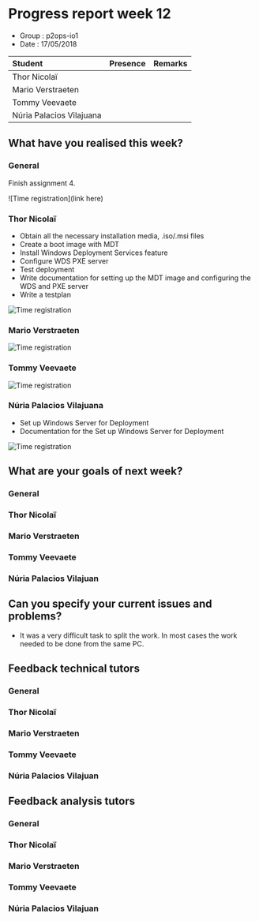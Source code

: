 # Progress report week 12

* Group : p2ops-io1
* Date  : 17/05/2018

| Student  | Presence | Remarks |
| :---     | :---     | :---    |
| Thor Nicolaï |         |         |
| Mario Verstraeten |         |         |
| Tommy Veevaete |         |         |
| Núria Palacios Vilajuana |         |         |

## What have you realised this week?

### General
Finish assignment 4.

![Time registration](link here)
### Thor Nicolaï

- Obtain all the necessary installation media, .iso/.msi files
- Create a boot image with MDT
- Install Windows Deployment Services feature
- Configure WDS PXE server
- Test deployment
- Write documentation for setting up the MDT image and configuring the WDS and PXE server 
- Write a testplan

![Time registration](https://i.imgur.com/uFLvZaa.png)
### Mario Verstraeten


![Time registration]()

### Tommy Veevaete


![Time registration]()

### Núria Palacios Vilajuana
- Set up Windows Server for Deployment
- Documentation for the Set up Windows Server for Deployment

![Time registration](https://i.imgur.com/cxzuwLX.png)


## What are your goals of next week?

### General


### Thor Nicolaï
### Mario Verstraeten
### Tommy Veevaete
### Núria Palacios Vilajuan

## Can you specify your current issues and problems?

* It was a very difficult task to split the work. In most cases the work needed to be done from the same PC.

## Feedback technical tutors

### General


### Thor Nicolaï
### Mario Verstraeten
### Tommy Veevaete
### Núria Palacios Vilajuan

## Feedback analysis tutors

### General

### Thor Nicolaï
### Mario Verstraeten
### Tommy Veevaete
### Núria Palacios Vilajuan


